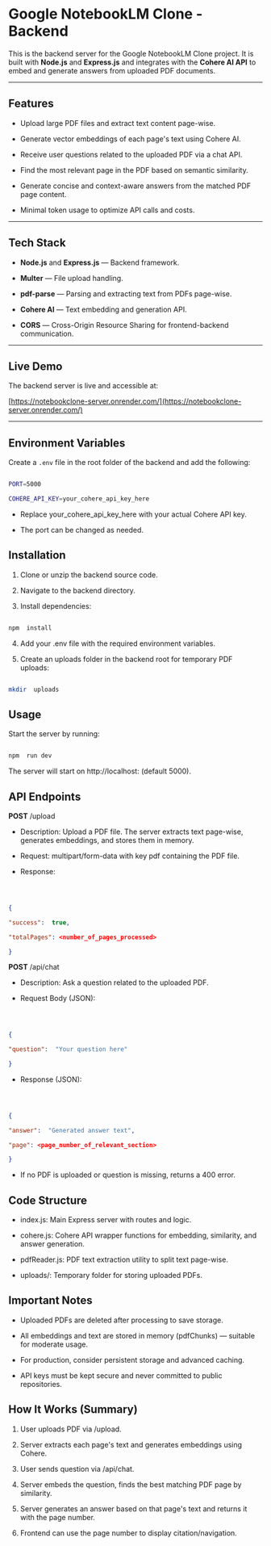 
# Google NotebookLM Clone - Backend

  

This is the backend server for the Google NotebookLM Clone project. It is built with **Node.js** and **Express.js** and integrates with the **Cohere AI API** to embed and generate answers from uploaded PDF documents.

  

---

  

## Features

  

- Upload large PDF files and extract text content page-wise.

- Generate vector embeddings of each page's text using Cohere AI.

- Receive user questions related to the uploaded PDF via a chat API.

- Find the most relevant page in the PDF based on semantic similarity.

- Generate concise and context-aware answers from the matched PDF page content.

- Minimal token usage to optimize API calls and costs.

  

---

  

## Tech Stack

  

-  **Node.js** and **Express.js** — Backend framework.

-  **Multer** — File upload handling.

-  **pdf-parse** — Parsing and extracting text from PDFs page-wise.

-  **Cohere AI** — Text embedding and generation API.

-  **CORS** — Cross-Origin Resource Sharing for frontend-backend communication.

  

---

  

## Live Demo

  

The backend server is live and accessible at:

  

[https://notebookclone-server.onrender.com/](https://notebookclone-server.onrender.com/)

  


  

---

  

## Environment Variables

  

Create a `.env` file in the root folder of the backend and add the following:

  

```bash

PORT=5000

COHERE_API_KEY=your_cohere_api_key_here

```

  

- Replace  your_cohere_api_key_here  with  your  actual  Cohere  API  key.

  

- The  port  can  be  changed  as  needed.

  

## Installation

1. Clone  or  unzip  the  backend  source  code.

  

2. Navigate  to  the  backend  directory.

  

3. Install  dependencies:

  

```bash

npm  install
```

4. Add  your  .env  file  with  the  required  environment  variables.

  

5. Create  an  uploads  folder  in  the  backend  root  for  temporary  PDF  uploads:

  

```bash

mkdir  uploads
```

## Usage

Start  the  server  by  running:

  

```bash

npm  run dev
```

The  server  will  start  on  http://localhost:<PORT> (default 5000).

  

## API  Endpoints

**POST**  /upload

- Description:  Upload  a  PDF  file.  The  server  extracts  text  page-wise,  generates  embeddings,  and  stores  them  in  memory.

  

- Request:  multipart/form-data  with  key  pdf  containing  the  PDF  file.

  

- Response:

  

```json

  

{

"success":  true,

"totalPages": <number_of_pages_processed>

}
```

**POST** /api/chat

- Description:  Ask  a  question  related  to  the  uploaded  PDF.

  

- Request  Body (JSON):

  

```json

  

{

"question":  "Your question here"

}
```

- Response (JSON):

  

```json

  

{

"answer":  "Generated answer text",

"page": <page_number_of_relevant_section>

}
```

- If  no  PDF  is  uploaded  or  question  is  missing,  returns  a  400  error.

  

## Code  Structure

- index.js:  Main  Express  server  with  routes  and  logic.

  

- cohere.js:  Cohere  API  wrapper  functions  for  embedding,  similarity,  and  answer  generation.

  

- pdfReader.js:  PDF  text  extraction  utility  to  split  text  page-wise.

  

- uploads/:  Temporary  folder  for  storing  uploaded  PDFs.

  

## Important  Notes

- Uploaded  PDFs  are  deleted  after  processing  to  save  storage.

  

- All  embeddings  and  text  are  stored  in  memory (pdfChunks) — suitable for moderate usage.

  

- For  production,  consider  persistent  storage  and  advanced  caching.

  

- API  keys  must  be  kept  secure  and  never  committed  to  public  repositories.

  

## How  It  Works (Summary)

1. User  uploads  PDF  via  /upload.

  

2. Server  extracts  each  page's text and generates embeddings using Cohere.

  

3. User sends question via /api/chat.

  

4. Server embeds the question, finds the best matching PDF page by similarity.

  

5. Server generates an answer based on that page's  text  and  returns  it  with  the  page  number.

  

6. Frontend  can  use  the  page  number  to  display  citation/navigation.